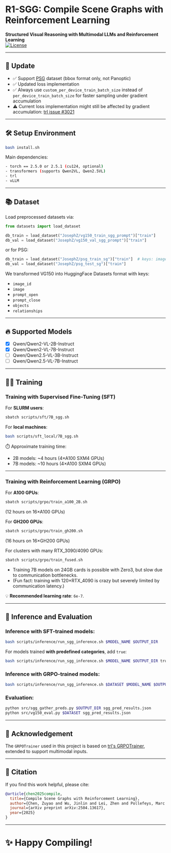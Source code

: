 # R1-SGG: Compile Scene Graphs with Reinforcement Learning

**Structured Visual Reasoning with Multimodal LLMs and Reinforcement Learning**  
[![License](https://img.shields.io/badge/license-Apache--2.0-blue.svg)](LICENSE)

---

## 🚀 Update
- ✅ Support [PSG](https://github.com/Jingkang50/OpenPSG) dataset (bbox format only, not Panoptic)
- ✅ Updated loss implementation
- ✅ Always use `custom_per_device_train_batch_size` instead of `per_device_train_batch_size` for faster sampling under gradient accumulation
- ⚠️ Current loss implementation might still be affected by gradient accumulation: [trl issue #3021](https://github.com/huggingface/trl/issues/3021)

---

## 🛠️ Setup Environment
```bash
bash install.sh
```
Main dependencies:
```bash
- torch == 2.5.0 or 2.5.1 (cu124, optional)
- transformers (supports Qwen2VL, Qwen2.5VL)
- trl
- vLLM
```

---

## 📚 Dataset
Load preprocessed datasets via:
```python
from datasets import load_dataset

db_train = load_dataset("JosephZ/vg150_train_sgg_prompt")["train"]
db_val = load_dataset("JosephZ/vg150_val_sgg_prompt")["train"]
```
or for PSG:
```python
db_train = load_dataset("JosephZ/psg_train_sg")["train"]  # keys: image_id, image, objects, relationships
db_val = load_dataset("JosephZ/psg_test_sg")["train"]
```
We transformed VG150 into HuggingFace Datasets format with keys:
- `image_id`
- `image`
- `prompt_open`
- `prompt_close`
- `objects`
- `relationships`

---

## 🔥 Supported Models
- [x] Qwen/Qwen2-VL-2B-Instruct
- [x] Qwen/Qwen2-VL-7B-Instruct
- [ ] Qwen/Qwen2.5-VL-3B-Instruct
- [ ] Qwen/Qwen2.5-VL-7B-Instruct

---

## 🏋️‍♂️ Training

### Training with Supervised Fine-Tuning (SFT)

For **SLURM users**:
```bash
sbatch scripts/sft/7B_sgg.sh 
```

For **local machines**:
```bash
bash scripts/sft_local/7B_sgg.sh
```
⏱️ Approximate training time:
- 2B models: ~4 hours (4×A100 SXM4 GPUs)
- 7B models: ~10 hours (4×A100 SXM4 GPUs)

---

### Training with Reinforcement Learning (GRPO)

For **A100 GPUs**:
```bash
sbatch scripts/grpo/train_a100_2B.sh
```
(12 hours on 16×A100 GPUs)

For **GH200 GPUs**:
```bash
sbatch scripts/grpo/train_gh200.sh
```
(16 hours on 16×GH200 GPUs)

For clusters with many RTX_3090/4090 GPUs:
```bash
sbatch scripts/grpo/train_fused.sh
```
- Training 7B models on 24GB cards is possible with Zero3, but slow due to communication bottlenecks.
- (Fun fact: training with 120×RTX_4090 is crazy but severely limited by communication latency.)

💡 **Recommended learning rate**: `6e-7`.

---

## 🧪 Inference and Evaluation

### Inference with SFT-trained models:
```bash
bash scripts/inference/run_sgg_inference.sh $MODEL_NAME $OUTPUT_DIR
```
For models trained **with predefined categories**, add `true`:
```bash
bash scripts/inference/run_sgg_inference.sh $MODEL_NAME $OUTPUT_DIR true
```

### Inference with GRPO-trained models:
```bash
bash scripts/inference/run_sgg_inference.sh $DATASET $MODEL_NAME $OUTPUT_DIR false/true true
```

### Evaluation:
```bash
python src/sgg_gather_preds.py $OUTPUT_DIR sgg_pred_results.json
python src/vg150_eval.py $DATASET sgg_pred_results.json
```

---

## 🤝 Acknowledgement
The `GRPOTrainer` used in this project is based on [trl's GRPOTrainer](https://github.com/huggingface/trl/blob/main/trl/trainer/grpo_trainer.py), extended to support multimodal inputs.

---

## 📖 Citation
If you find this work helpful, please cite:
```bibtex
@article{chen2025compile,
  title={Compile Scene Graphs with Reinforcement Learning},
  author={Chen, Zuyao and Wu, Jinlin and Lei, Zhen and Pollefeys, Marc and Chen, Chang Wen},
  journal={arXiv preprint arXiv:2504.13617},
  year={2025}
}
```

---

# ✨ Happy Compiling!
